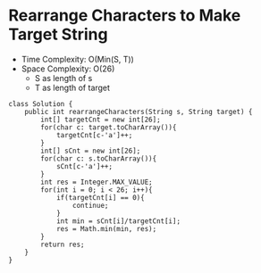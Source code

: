 # Rearrange Characters to Make Target String

- Time Complexity: O(Min(S, T))
- Space Complexity: O(26)
  - S as length of s
  - T as length of target

```
class Solution {
    public int rearrangeCharacters(String s, String target) {
        int[] targetCnt = new int[26];
        for(char c: target.toCharArray()){
            targetCnt[c-'a']++;
        }
        int[] sCnt = new int[26];
        for(char c: s.toCharArray()){
            sCnt[c-'a']++;
        }
        int res = Integer.MAX_VALUE;
        for(int i = 0; i < 26; i++){
            if(targetCnt[i] == 0){
                continue;
            }
            int min = sCnt[i]/targetCnt[i];
            res = Math.min(min, res);
        }
        return res;
    }
}
```
